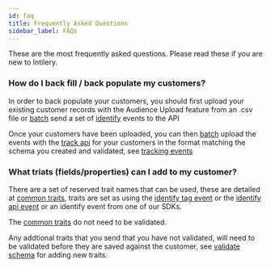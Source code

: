 ```yaml
---
id: faq
title: Frequently Asked Questions
sidebar_label: FAQs
---
```


These are the most frequently asked questions. Please read these if you are new to Intilery. 

### How do I back fill / back populate my customers?

In order to back populate your customers, you should first upload your existing customer records with the Audience Upload feature from an .csv file or [batch](/docs/apis/api#batch) send a set of [identify](/docs/apis/api#identify-action) events to the API

Once your customers have been uploaded, you can then [batch](/docs/apis/api#batch) upload the events with the [track api](/docs/apis/api#track-action) for your customers in the format matching the schema you created and validated, see [tracking events](/docs/guides/protocols)

### What triats (fields/properties) can I add to my customer?

There are a set of reserved trait names that can be used, these are detailed at [common traits](/docs/schema/identify#traits), traits are set as using the [identify tag event](/docs/tag/reference#identify) or the [identify api event](/docs/apis/api#identify-action) or an identify event from one of our SDKs.

The [common traits](/docs/schema/identify#traits) do not need to be validated.

Any addtional traits that you send that you have not validated, will need to be validated before they are saved against the customer, see [validate schema](/docs/guides/validate-schema) for adding new traits.
